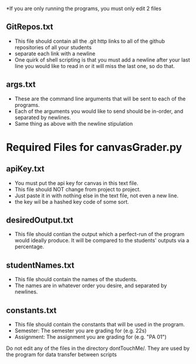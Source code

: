 *If you are only running the programs, you must only edit 2 files

## GitRepos.txt
- This file should contain all the .git http links to all of the github repositories of all your students
- separate each link with a newline
- One quirk of shell scripting is that you must add a newline after your last line you would like to read in or it will miss the last one, so do that.

## args.txt 
- These are the command line arguments that will be sent to each of the programs.
- Each of the arguments you would like to send should be in-order, and separated by newlines.
- Same thing as above with the newline stipulation

# Required Files for canvasGrader.py

## apiKey.txt 
- You must put the api key for canvas in this text file.
- This file should NOT change from project to project.
- Just paste it in with nothing else in the text file, not even a new line.
- the key wil be a hashed key code of some sort.

## desiredOutput.txt
- This file should contian the output which a perfect-run of the program would
  ideally produce. It will be compared to the students' outputs via a percentage.

## studentNames.txt
- This file should contain the names of the students.
- The names are in whatever order you desire, and separated by newlines.

## constants.txt
- This file should contain the constants that will be used in the program.
- Semester: The semester you are grading for (e.g. 22s)
- Assignment: The assignment you are grading for (e.g. "PA 01")

Do not edit any of the files in the directory dontTouchMe/. They are used by the program for data transfer between scripts
